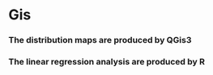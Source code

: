 # Gis
### The distribution maps are produced by QGis3
### The linear regression analysis are produced by R

